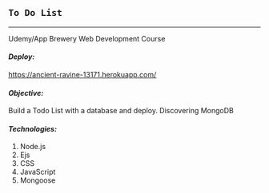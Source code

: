 ## `To Do List`

---

Udemy/App Brewery Web Development Course

#### *Deploy:*

https://ancient-ravine-13171.herokuapp.com/


#### *Objective:*

Build a Todo List with a database and deploy. Discovering MongoDB


#### *Technologies:*

1. Node.js
2. Ejs
3. CSS
4. JavaScript
5. Mongoose
